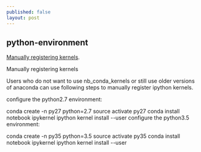 ```yaml
---
published: false
layout: post
---
```

## python-environment

[Manually registering kernels](http://stackoverflow.com/questions/30492623/using-both-python-2-x-and-python-3-x-in-ipython-notebook). 


Manually registering kernels

Users who do not want to use nb_conda_kernels or still use older versions of anaconda can use following steps to manually register ipython kernels.

configure the python2.7 environment:

conda create -n py27 python=2.7
source activate py27
conda install notebook ipykernel
ipython kernel install --user
configure the python3.5 environment:

conda create -n py35 python=3.5
source activate py35
conda install notebook ipykernel
ipython kernel install --user
